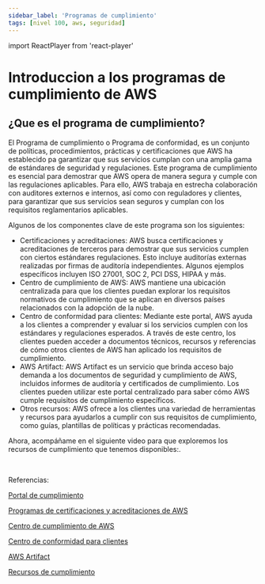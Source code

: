```yaml
---
sidebar_label: 'Programas de cumplimiento'
tags: [nivel 100, aws, seguridad]
---
```

import ReactPlayer from 'react-player'

# Introduccion a los programas de cumplimiento de AWS

## ¿Que es  el programa de cumplimiento?


El Programa de cumplimiento o Programa de conformidad, es un conjunto de políticas, procedimientos, prácticas y certificaciones que AWS ha establecido pa garantizar que sus servicios cumplan con una amplia gama de estándares de seguridad y regulaciones. Este programa de cumplimiento es esencial para demostrar que AWS opera de manera segura y cumple con las regulaciones aplicables. Para ello, AWS trabaja en estrecha colaboración con auditores externos e internos, así como con reguladores y clientes, para garantizar que sus servicios sean seguros y cumplan con los requisitos reglamentarios aplicables. 

Algunos de los componentes clave de este programa son los siguientes:

- Certificaciones y acreditaciones: AWS busca certificaciones y acreditaciones de terceros para demostrar que sus servicios cumplen con ciertos estándares  regulaciones. Esto incluye auditorías externas realizadas por firmas de auditoría independientes. Algunos ejemplos específicos incluyen ISO 27001, SOC 2, PCI DSS, HIPAA y más.
- Centro de cumplimiento de AWS: AWS mantiene una ubicación centralizada para que los clientes puedan explorar los requisitos normativos de cumplimiento que se aplican en diversos países relacionados con la adopción de la nube.
- Centro de conformidad para clientes: Mediante este portal, AWS ayuda a los clientes a comprender y evaluar si los servicios cumplen con los estándares y regulaciones esperados. A través de este centro, los clientes pueden acceder a documentos técnicos, recursos y referencias de cómo otros clientes de AWS han aplicado los requisitos de cumplimiento. 
- AWS Artifact: AWS Artifact es un servicio que brinda acceso bajo demanda a los documentos de seguridad y cumplimiento de AWS, incluidos informes de auditoría y certificados de cumplimiento. Los clientes pueden utilizar este portal centralizado para saber cómo AWS cumple requisitos de cumplimiento específicos.
- Otros recursos: AWS ofrece a los clientes una variedad de herramientas y recursos para ayudarlos a cumplir con sus requisitos de cumplimiento, como guías, plantillas de políticas y prácticas recomendadas.

Ahora, acompáñame en el siguiente video para que exploremos los recursos de cumplimiento que tenemos disponibles:.

<ReactPlayer controls url='https://www.youtube.com/' width="auto" /> <br/>


Referencias: 

[Portal de cumplimiento](https://aws.amazon.com/es/compliance/)

[Programas de certificaciones y acreditaciones de AWS](https://aws.amazon.com/es/compliance/programs/)

[Centro de cumplimiento de AWS](https://aws.amazon.com/es/financial-services/security-compliance/compliance-center/) 

[Centro de conformidad para clientes](https://aws.amazon.com/es/compliance/customer-center/)

[AWS Artifact](https://aws.amazon.com/es/artifact/)

[Recursos de cumplimiento](https://aws.amazon.com/es/compliance/resources/) 

